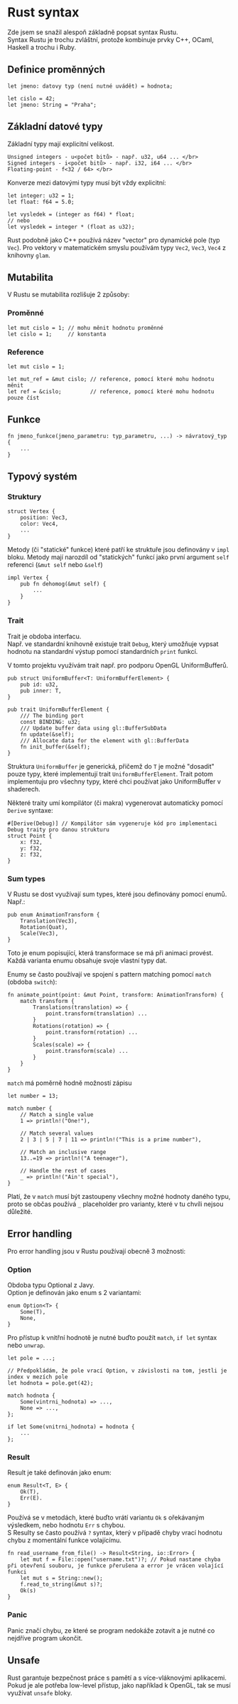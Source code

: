 
# Rust syntax

Zde jsem se snažil alespoň základně popsat syntax Rustu. </br>
Syntax Rustu je trochu zvláštní, protože kombinuje prvky C++, OCaml, Haskell a trochu i Ruby.

## Definice proměnných

```
let jmeno: datovy typ (není nutné uvádět) = hodnota;

let cislo = 42;
let jmeno: String = "Praha";
```

## Základní datové typy

Základní typy mají explicitní velikost.

```
Unsigned integers - u<počet bitů> - např. u32, u64 ... </br>
Signed integers - i<počet bitů> - např. i32, i64 ... </br>
Floating-point - f<32 / 64> </br>
```

Konverze mezi datovými typy musí být vždy explicitní:

```
let integer: u32 = 1;
let float: f64 = 5.0;

let vysledek = (integer as f64) * float;
// nebo
let vysledek = integer * (float as u32);
```

Rust podobně jako C++ používá název "vector" pro dynamické pole (typ `Vec`).
Pro vektory v matematickém smyslu používám typy `Vec2`, `Vec3`, `Vec4` z knihovny `glam`.

## Mutabilita

V Rustu se mutabilita rozlišuje 2 způsoby:

### Proměnné

```
let mut cislo = 1; // mohu měnit hodnotu proměnné
let cislo = 1;     // konstanta
```

### Reference

```
let mut cislo = 1;

let mut_ref = &mut cislo; // reference, pomocí které mohu hodnotu měnit
let ref = &cislo;         // reference, pomocí které mohu hodnotu pouze číst
```

## Funkce

```
fn jmeno_funkce(jmeno_parametru: typ_parametru, ...) -> návratový_typ {
    ...
}
```

## Typový systém

### Struktury

```
struct Vertex {
    position: Vec3,
    color: Vec4,
    ...
}
```

Metody (či "statické" funkce) které patří ke struktuře jsou definovány v `impl` bloku.
Metody mají narozdíl od "statických" funkcí jako první argument `self` referenci (`&mut self` nebo `&self`)

```
impl Vertex {
    pub fn dehomog(&mut self) {
        ...
    }
}
```

### Trait

Trait je obdoba interfacu. </br>
Např. ve standardní knihovně existuje trait `Debug`, který umožňuje vypsat hodnotu na standardní výstup pomocí standardních `print` funkcí.

V tomto projektu využívám trait např. pro podporu OpenGL UniformBufferů.


```
pub struct UniformBuffer<T: UniformBufferElement> {
    pub id: u32,
    pub inner: T,
}

pub trait UniformBufferElement {
    /// The binding port
    const BINDING: u32;
    /// Update buffer data using gl::BufferSubData
    fn update(&self);
    /// Allocate data for the element with gl::BufferData
    fn init_buffer(&self);
}
```

Struktura `UniformBuffer` je generická, přičemž do `T` je možné "dosadit" pouze typy, které implementují trait `UniformBufferElement`. Trait potom implementuju pro všechny typy, které chci používat jako UniformBuffer v shaderech.

Některé traity umí kompilátor (či makra) vygenerovat automaticky pomocí `Derive` syntaxe:

```
#[Derive(Debug)] // Kompilátor sám vygeneruje kód pro implementaci Debug traity pro danou strukturu
struct Point {
    x: f32,
    y: f32,
    z: f32,
}
```

### Sum types

V Rustu se dost využívají sum types, které jsou definovány pomocí enumů. </br>
Např.:

```
pub enum AnimationTransform {
    Translation(Vec3),
    Rotation(Quat),
    Scale(Vec3),
}
```

Toto je enum popisující, která transformace se má při animaci provést.
Každá varianta enumu obsahuje svoje vlastní typy dat.

Enumy se často používají ve spojení s pattern matching pomocí `match` (obdoba `switch`):

```
fn animate_point(point: &mut Point, transform: AnimationTransform) {
    match transform {
        Translations(translation) => {
            point.transform(translation) ...
        }
        Rotations(rotation) => {
            point.transform(rotation) ...
        }
        Scales(scale) => {
            point.transform(scale) ...
        }
    }
}
```

`match` má poměrně hodně možností zápisu

```
let number = 13;

match number {
    // Match a single value
    1 => println!("One!"),

    // Match several values
    2 | 3 | 5 | 7 | 11 => println!("This is a prime number"),

    // Match an inclusive range
    13..=19 => println!("A teenager"),

    // Handle the rest of cases
    _ => println!("Ain't special"),
}
```

Platí, že v `match` musí být zastoupeny všechny možné hodnoty daného typu, proto se občas používá `_` placeholder pro varianty, které v tu chvíli nejsou důležité.

## Error handling

Pro error handling jsou v Rustu používají obecně 3 možnosti:

### Option

Obdoba typu Optional z Javy. </br>
Option je definován jako enum s 2 variantami:

```
enum Option<T> {
    Some(T),
    None,
}
```

Pro přístup k vnitřní hodnotě je nutné buďto použít `match`, `if let` syntax nebo `unwrap`. </br>

```
let pole = ...;

// Předpokládám, že pole vrací Option, v závislosti na tom, jestli je index v mezích pole
let hodnota = pole.get(42);

match hodnota {
    Some(vintrni_hodnota) => ...,
    None => ...,
};

if let Some(vnitrni_hodnota) = hodnota {
    ...
};
```

### Result

Result je také definován jako enum:

```
enum Result<T, E> {
    Ok(T),
    Err(E).
}
```

Používá se v metodách, které buďto vrátí variantu `Ok` s ořekávaným výsledkem, nebo hodnotu `Err` s chybou. </br>
S Resulty se často používá `?` syntax, který v případě chyby vrací hodnotu chybu z momentální funkce volajícímu.

```
fn read_username_from_file() -> Result<String, io::Error> {
    let mut f = File::open("username.txt")?; // Pokud nastane chyba při otevření souboru, je funkce přerušena a error je vrácen volající funkci
    let mut s = String::new();
    f.read_to_string(&mut s)?;
    Ok(s)
}
```

### Panic

Panic značí chybu, ze které se program nedokáže zotavit a je nutné co nejdříve program ukončit.

## Unsafe

Rust garantuje bezpečnost práce s pamětí a s více-vláknovými aplikacemi.
Pokud je ale potřeba low-level přístup, jako například k OpenGL, tak se musí využívat `unsafe` bloky.
